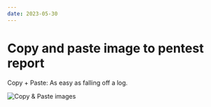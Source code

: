 ```yaml
---
date: 2023-05-30
---
```


# Copy and paste image to pentest report
Copy + Paste: As easy as falling off a log.

![Copy & Paste images](/images/show/drop-image.gif)
